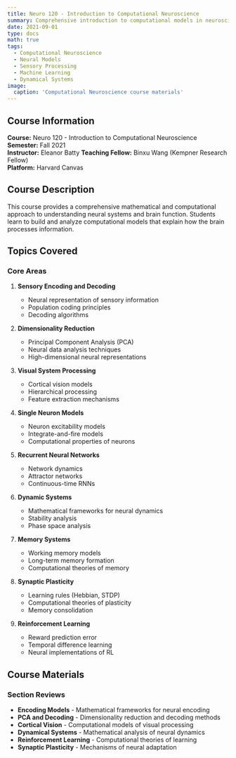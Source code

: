 ```yaml
---
title: Neuro 120 - Introduction to Computational Neuroscience
summary: Comprehensive introduction to computational models in neuroscience covering sensory processing, neural dynamics, and learning
date: 2021-09-01
type: docs
math: true
tags:
  - Computational Neuroscience
  - Neural Models
  - Sensory Processing
  - Machine Learning
  - Dynamical Systems
image:
  caption: 'Computational Neuroscience course materials'
---
```


## Course Information

**Course:** Neuro 120 - Introduction to Computational Neuroscience  
**Semester:** Fall 2021  
**Instructor:** Eleanor Batty
**Teaching Fellow:** Binxu Wang (Kempner Research Fellow)  
**Platform:** Harvard Canvas

## Course Description

This course provides a comprehensive mathematical and computational approach to understanding neural systems and brain function. Students learn to build and analyze computational models that explain how the brain processes information.

## Topics Covered

### Core Areas

1. **Sensory Encoding and Decoding**
   - Neural representation of sensory information
   - Population coding principles
   - Decoding algorithms

2. **Dimensionality Reduction**
   - Principal Component Analysis (PCA)
   - Neural data analysis techniques
   - High-dimensional neural representations

3. **Visual System Processing**
   - Cortical vision models
   - Hierarchical processing
   - Feature extraction mechanisms

4. **Single Neuron Models**
   - Neuron excitability models
   - Integrate-and-fire models
   - Computational properties of neurons

5. **Recurrent Neural Networks**
   - Network dynamics
   - Attractor networks
   - Continuous-time RNNs

6. **Dynamic Systems**
   - Mathematical frameworks for neural dynamics
   - Stability analysis
   - Phase space analysis

7. **Memory Systems**
   - Working memory models
   - Long-term memory formation
   - Computational theories of memory

8. **Synaptic Plasticity**
   - Learning rules (Hebbian, STDP)
   - Computational theories of plasticity
   - Memory consolidation

9. **Reinforcement Learning**
   - Reward prediction error
   - Temporal difference learning
   - Neural implementations of RL

## Course Materials

### Section Reviews
- **Encoding Models** - Mathematical frameworks for neural encoding
- **PCA and Decoding** - Dimensionality reduction and decoding methods  
- **Cortical Vision** - Computational models of visual processing
- **Dynamical Systems** - Mathematical analysis of neural dynamics
- **Reinforcement Learning** - Computational theories of learning
- **Synaptic Plasticity** - Mechanisms of neural adaptation
<!-- 
### Resources
- Detailed slide presentations for each topic
- Interactive tutorials and problem sets
- MATLAB/Python coding exercises
- Mathematical derivations and proofs

## Learning Objectives

By the end of this course, students will be able to:
1. Build computational models of neural processes
2. Analyze neural data using mathematical tools
3. Understand the relationship between structure and function in neural systems
4. Apply machine learning techniques to neuroscience problems
5. Critically evaluate computational theories of brain function

## Prerequisites

- Basic knowledge of linear algebra and calculus
- Familiarity with programming (MATLAB or Python preferred)
- Introduction to neuroscience concepts -->